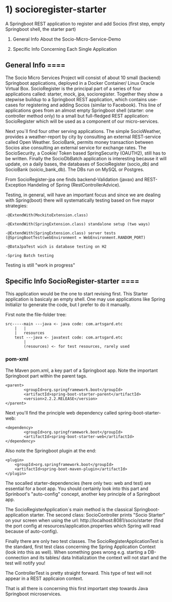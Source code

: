 # 1) socioregister-starter
A Springboot REST application to register and add Socios (first step, empty Springboot shell, the starter part)

1) General Info About the Socio-Micro-Service-Demo

2) Specific Info Concerning Each Single Application



## General Info ====

The Socio Micro Services Project will consist of about 10 small (backend) Springboot applications, deployed in a Docker Container/ Linux Oracle Virtual Box. SocioRegister is the principal part of a series of four applications called: starter, mock, jpa, socioregister. Together they show a stepwise buildup to a Springboot REST application, which contains use-cases for registering and adding Socios (similar to Facebook). This line of applications goes from an almost empty Springboot shell (starter: one controller method only) to a small but full-fledged REST application: SocioRegister which will be used as a component of our micro-services.

Next you`ll find four other serving applications. The simple SocioWeather, provides a weather-report by city by consulting an external REST-service called Open Weather. SocioBank, permits money transaction between Socios alse consulting an external service for exchange rates. The SocioSecurity, a Cookie/ Token based SpringSecurity (OAUTH2), still has to be written. Finally the SocioDbBatch application is interesting because it will update, on a daily bases, the databases of SocioRegister (socio_db) and SocioBank (soicio_bank_db). The DBs run on MySQL or Postgres.

From SocioRegister-jpa one finds backend-Validation (javax) and REST-Exception Handeling of Spring (RestControllerAdvice).

Testing, in general, will have an important focus and since we are dealing with Spring(boot) there will systematically testing based on five mayor strategies:

	-@ExtendWith(MockitoExtension.class)

	-@ExtendWith(SpringExtension.class) standalone setup (two ways)

	-@ExtendWith(SpringExtension.class) server tests (@SpringBootTest(webEnvironment = WebEnvironment.RANDOM_PORT)

	-@DataJpaTest wich is database testing on H2

	-Spring Batch testing

Testing is still "work in progress"



## Specific Info SocioRegister-starter ====

This application would be the one to start revising first. This Starter application is basicaly an empty shell. One may use applications like Spring Initializr to generate the code, but I prefer to do it manually.

First note the file-folder tree:

	src-----main ---java <- java code: com.artsgard.etc
		|	|
		|	resources
		test ---java <- javatest code: com.artsgard.etc
			|
			(resources) <- for test resources, rarely used
		  

### pom-xml		  
The Maven pom.xml, a key part of a Springboot app. Note the important Springboot part within the parent tags. 

	<parent>
        	<groupId>org.springframework.boot</groupId>
        	<artifactId>spring-boot-starter-parent</artifactId>
        	<version>2.2.2.RELEASE</version>
	</parent>

Next you'll find the principle web dependency called spring-boot-starter-web:

	<dependency>
        	<groupId>org.springframework.boot</groupId>
        	<artifactId>spring-boot-starter-web</artifactId>
	</dependency>
	
Also note the Springboot plugin at the end:

	<plugin>
		<groupId>org.springframework.boot</groupId>
		<artifactId>spring-boot-maven-plugin</artifactId>
	</plugin>
	   
The socalled starter-dependencies (here only two: web and test) are essential for a boot app. You should certainly look into this part and Sprinboot's "auto-config" concept, another key principle of a Springboot app.

The SocioRegisterApplication´s main method is the classical Springboot-application starter. The second class: SocioController prints "Socio Starter" on your screen when using the url: http://localhost:8081/socio/starter (find the port config at resources/application.properties which Spring will read because of auto-config).

Finally there are only two test classes. The SocioRegisterApplicationTest is the standard, first test class concerning the Spring Application Context (look into this as well). When something goes wrong e.g. starting a DB-connection and its tables/ data Initialization the context will not start and the test will notify you!

The ControllerTest is pretty straight forward. This type of test will not appear in a REST applicaion context.

That is all there is concerning this first important step towards Java Springboot microservices.
